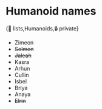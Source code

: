 # Humanoid names

{📝 lists,Humanoids,🔒 private}

- Zimeon
- ~~Solmon~~
- ~~Jaleah~~
- Kasra
- Arhun
- Cullin
- Isbel
- Briya
- Anaya
- ~~Elrin~~
